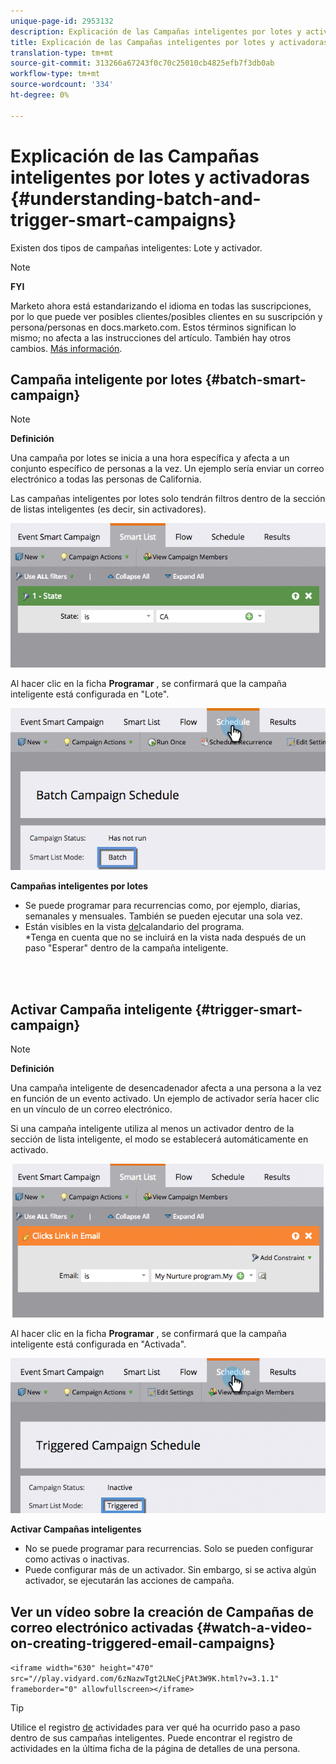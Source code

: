 ```yaml
---
unique-page-id: 2953132
description: Explicación de las Campañas inteligentes por lotes y activadoras - Documentos de marketing - Documentación del producto
title: Explicación de las Campañas inteligentes por lotes y activadoras
translation-type: tm+mt
source-git-commit: 313266a67243f0c70c25010cb4825efb7f3db0ab
workflow-type: tm+mt
source-wordcount: '334'
ht-degree: 0%

---
```



# Explicación de las Campañas inteligentes por lotes y activadoras {#understanding-batch-and-trigger-smart-campaigns}

Existen dos tipos de campañas inteligentes: Lote y activador.

>[!NOTE]
>
>**FYI**
>
>Marketo ahora está estandarizando el idioma en todas las suscripciones, por lo que puede ver posibles clientes/posibles clientes en su suscripción y persona/personas en docs.marketo.com. Estos términos significan lo mismo; no afecta a las instrucciones del artículo. También hay otros cambios. [Más información](http://docs.marketo.com/display/DOCS/Updates+to+Marketo+Terminology).

## Campaña inteligente por lotes {#batch-smart-campaign}

>[!NOTE]
>
>**Definición**
>
>Una campaña por lotes se inicia a una hora específica y afecta a un conjunto específico de personas a la vez. Un ejemplo sería enviar un correo electrónico a todas las personas de California.

Las campañas inteligentes por lotes solo tendrán filtros dentro de la sección de listas inteligentes (es decir, sin activadores).

![](assets/batch-filter.png)

Al hacer clic en la ficha **Programar** , se confirmará que la campaña inteligente está configurada en &quot;Lote&quot;.

![](assets/batch-c4.png)

**Campañas inteligentes por lotes**

* Se puede programar para recurrencias como, por ejemplo, diarias, semanales y mensuales. También se pueden ejecutar una sola vez.
* Están visibles en la vista [del](../../../../product-docs/core-marketo-concepts/programs/program-schedule-view/navigating-the-program-schedule-view.md)calandario del programa.\
   *Tenga en cuenta que no se incluirá en la vista nada después de un paso &quot;Esperar&quot; dentro de la campaña inteligente.

<br> 

## Activar Campaña inteligente {#trigger-smart-campaign}

>[!NOTE]
>
>**Definición**
>
>Una campaña inteligente de desencadenador afecta a una persona a la vez en función de un evento activado. Un ejemplo de activador sería hacer clic en un vínculo de un correo electrónico.

Si una campaña inteligente utiliza al menos un activador dentro de la sección de lista inteligente, el modo se establecerá automáticamente en activado.

![](assets/trigger.png)

Al hacer clic en la ficha **Programar** , se confirmará que la campaña inteligente está configurada en &quot;Activada&quot;.

![](assets/trigger2.png)

**Activar Campañas inteligentes**

* No se puede programar para recurrencias. Solo se pueden configurar como activas o inactivas.
* Puede configurar más de un activador. Sin embargo, si se activa algún activador, se ejecutarán las acciones de campaña.

## Ver un vídeo sobre la creación de Campañas de correo electrónico activadas {#watch-a-video-on-creating-triggered-email-campaigns}

`<iframe width="630" height="470" src="//play.vidyard.com/6zNazwTgt2LNeCjPAt3W9K.html?v=3.1.1" frameborder="0" allowfullscreen></iframe>`

>[!TIP]
>
>Utilice el registro [de](../../../../product-docs/core-marketo-concepts/smart-lists-and-static-lists/managing-people-in-smart-lists/locate-the-activity-log-for-a-person.md) actividades para ver qué ha ocurrido paso a paso dentro de sus campañas inteligentes. Puede encontrar el registro de actividades en la última ficha de la página de detalles de una persona.

